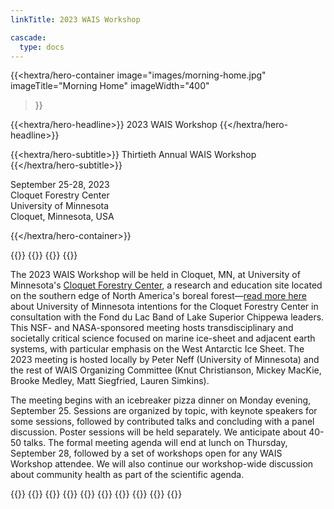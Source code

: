 ```yaml
---
linkTitle: 2023 WAIS Workshop

cascade:
  type: docs
---
```


<div class="hx:mt-6 hx:mb-6"></div>

{{<hextra/hero-container
    image="images/morning-home.jpg"
    imageTitle="Morning Home"
    imageWidth="400"
>}}


{{<hextra/hero-headline>}}
  2023 WAIS Workshop
{{</hextra/hero-headline>}}


{{<hextra/hero-subtitle>}}
  Thirtieth Annual WAIS Workshop
{{</hextra/hero-subtitle>}}

<div class="hx:mt-6 hx:mb-3">

September 25-28, 2023<br>
Cloquet Forestry Center<br>
University of Minnesota<br>
Cloquet, Minnesota, USA<br>

</div>

{{</hextra/hero-container>}}

{{<cards>}}
  {{<card link="/agendas/wais2023booklet.pdf" title="Click here for the conference booklet, including the agenda, abstracts, and directly links to recordings of each talk.">}}
  {{<card link="https://www.youtube.com/playlist?list=PLaPrVYyxSZsiNPkSpmA4Wq5y1m7ttXcBX" title="Click here to see the YouTube archive of sessions from the 2023 workshop.">}}
{{</cards>}}

The 2023 WAIS Workshop will be held in Cloquet, MN, at University of Minnesota's [Cloquet Forestry Center](https://cfc.cfans.umn.edu/), a research and education site located on the southern edge of North America's boreal forest—[read more here](./about-cfc) about University of Minnesota intentions for the Cloquet Forestry Center in consultation with the Fond du Lac Band of Lake Superior Chippewa leaders. This NSF- and NASA-sponsored meeting hosts transdisciplinary and societally critical science focused on marine ice-sheet and adjacent earth systems, with particular emphasis on the West Antarctic Ice Sheet. The 2023 meeting is hosted locally by Peter Neff (University of Minnesota) and the rest of WAIS Organizing Committee (Knut Christianson, Mickey MacKie, Brooke Medley, Matt Siegfried, Lauren Simkins). 

The meeting begins with an icebreaker pizza dinner on Monday evening, September 25. Sessions are organized by topic, with keynote speakers for some sessions, followed by contributed talks and concluding with a panel discussion. Poster sessions will be held separately. We anticipate about 40-50 talks. The formal meeting agenda will end at lunch on Thursday, September 28, followed by a set of workshops open for any WAIS Workshop attendee. We will also continue our workshop-wide discussion about community health as part of the scientific agenda.

{{<cards>}}
    {{<card link="deadlines" title="Deadlines" subtitle="See important dealines">}}
    {{<card link="registration" title="Registration" subtitle="See the registration information">}}
    {{<card link="abstract-submission" title="Abstracts" subtitle="Abstract submission information">}}
    {{<card link="travel-support" title="Early-Career Travel Support" subtitle="Information about travel support for early career researched (<5 years since PhD)">}}
    {{<card link="agenda" title="Agenda" subtitle="Preliminary information about the workshop agenda">}}
    {{<card link="travel-transportation" title="Travel & Transportation" subtitle="Some extra information to help with travel and transportation">}}
    {{<card link="presentation-guidelines" title="Presentation Guidelines" subtitle="Initial guidelines for oral and poster presentations">}}
    {{<card link="code-of-conduct" title="Code of Conduct" subtitle="Information about the workshop code of conduct.">}}
{{</cards>}}

